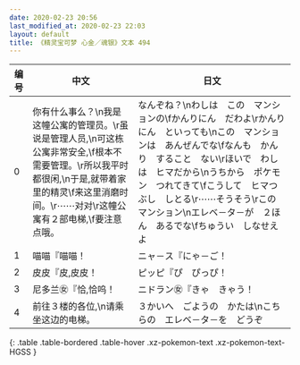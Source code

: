 ```yaml
---
date: 2020-02-23 20:56
last_modified_at: 2020-02-23 22:03
layout: default
title: 《精灵宝可梦 心金／魂银》文本 494
---
```

| 编号 | 中文 | 日文 |
| ---- | ---- | ---- |
| 0 | 你有什么事么？\n我是这幢公寓的管理员。\r虽说是管理人员,\n可这栋公寓非常安全,\f根本不需要管理。\r所以我平时都很闲,\n于是,就带着家里的精灵\f来这里消磨时间。\r⋯⋯对对\r这幢公寓有２部电梯,\f要注意点哦。 | なんぞね？\nわしは　この　マンションの\fかんりにん　だわよ\rかんりにん　といっても\nこの　マンションは　あんぜんでな\fなんも　かんり　すること　ない\rほいで　わしは　ヒマだから\nうちから　ポケモン　つれてきて\fこうして　ヒマつぶし　しとる\r⋯⋯そうそう\rこの　マンション\nエレベ－タ－が　２ほん　あるでな\fちゅうい　しなせえよ |
| 1 | 喵喵『喵喵！ | ニャ－ス『にゃ－ご！ |
| 2 | 皮皮『皮,皮皮！ | ピッピ『ぴ　ぴっぴ！ |
| 3 | 尼多兰㊛『恰,恰呜！ | ニドラン㊛『きゃ　きゃう！ |
| 4 | 前往３楼的各位,\n请乘坐这边的电梯。 | ３かいへ　ごようの　かたは\nこちらの　エレベ－タ－を　どうぞ |
{: .table .table-bordered .table-hover .xz-pokemon-text .xz-pokemon-text-HGSS }